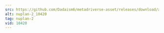 ```yaml
---
src: https://github.com/Dadaism6/metadriverse-asset/releases/download/assetsv1.0.1/nuplan-2_10420.mp4
alt: nuplan-2_10420
tag: nuplan-2
vid: 10420
---
```

